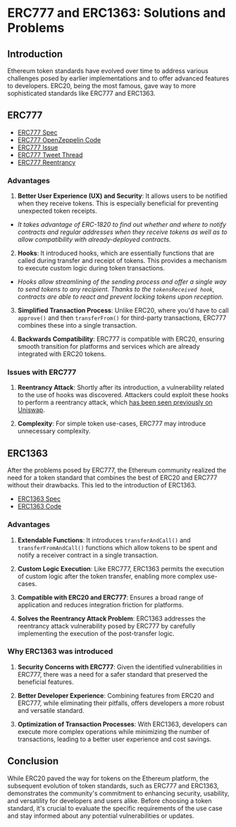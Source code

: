 # ERC777 and ERC1363: Solutions and Problems  

## Introduction  

Ethereum token standards have evolved over time to address various challenges posed by earlier implementations and to offer advanced features to developers. ERC20, being the most famous, gave way to more sophisticated standards like ERC777 and ERC1363.  

## ERC777  

- [ERC777 Spec](https://eips.ethereum.org/EIPS/eip-777)  
- [ERC777 OpenZeppelin Code](https://github.com/OpenZeppelin/openzeppelin-contracts/blob/release-v4.9/contracts/token/ERC777/ERC777.sol)  
- [ERC777 Issue](https://github.com/OpenZeppelin/openzeppelin-contracts/issues/2620)  
- [ERC777 Tweet Thread](https://twitter.com/dmihal/status/1251505373992845317)  
- [ERC777 Reentrancy](https://www.rareskills.io/post/where-to-find-solidity-reentrancy-attacks)  

### Advantages  

1. **Better User Experience (UX) and Security**: It allows users to be notified when they receive tokens. This is especially beneficial for preventing unexpected token receipts.  
- _It takes advantage of ERC-1820 to find out whether and where to notify contracts and regular addresses when they receive tokens as well as to allow compatibility with already-deployed contracts._  

2. **Hooks**: It introduced hooks, which are essentially functions that are called during transfer and receipt of tokens. This provides a mechanism to execute custom logic during token transactions.  
- _Hooks allow streamlining of the sending process and offer a single way to send tokens to any recipient. Thanks to the `tokensReceived hook`, contracts are able to react and prevent locking tokens upon reception._  

3. **Simplified Transaction Process**: Unlike ERC20, where you'd have to call `approve()` and then `transferFrom()` for third-party transactions, ERC777 combines these into a single transaction.  

4. **Backwards Compatibility**: ERC777 is compatible with ERC20, ensuring smooth transition for platforms and services which are already integrated with ERC20 tokens.  

### Issues with ERC777  

1. **Reentrancy Attack**: Shortly after its introduction, a vulnerability related to the use of hooks was discovered. Attackers could exploit these hooks to perform a reentrancy attack, which [has been seen previously on Uniswap](https://blog.openzeppelin.com/exploiting-uniswap-from-reentrancy-to-actual-profit).  

2. **Complexity**: For simple token use-cases, ERC777 may introduce unnecessary complexity.  

## ERC1363  

After the problems posed by ERC777, the Ethereum community realized the need for a token standard that combines the best of ERC20 and ERC777 without their drawbacks. This led to the introduction of ERC1363.  

- [ERC1363 Spec](https://eips.ethereum.org/EIPS/eip-1363)  
- [ERC1363 Code](https://github.com/vittominacori/erc1363-payable-token/tree/master/contracts/token/ERC1363)  

### Advantages  

1. **Extendable Functions**: It introduces `transferAndCall()` and `transferFromAndCall()` functions which allow tokens to be spent and notify a receiver contract in a single transaction.  

2. **Custom Logic Execution**: Like ERC777, ERC1363 permits the execution of custom logic after the token transfer, enabling more complex use-cases.  

3. **Compatible with ERC20 and ERC777**: Ensures a broad range of application and reduces integration friction for platforms.  

4. **Solves the Reentrancy Attack Problem**: ERC1363 addresses the reentrancy attack vulnerability posed by ERC777 by carefully implementing the execution of the post-transfer logic.  

### Why ERC1363 was introduced  

1. **Security Concerns with ERC777**: Given the identified vulnerabilities in ERC777, there was a need for a safer standard that preserved the beneficial features.  

2. **Better Developer Experience**: Combining features from ERC20 and ERC777, while eliminating their pitfalls, offers developers a more robust and versatile standard.  

3. **Optimization of Transaction Processes**: With ERC1363, developers can execute more complex operations while minimizing the number of transactions, leading to a better user experience and cost savings.  

## Conclusion  

While ERC20 paved the way for tokens on the Ethereum platform, the subsequent evolution of token standards, such as ERC777 and ERC1363, demonstrates the community's commitment to enhancing security, usability, and versatility for developers and users alike. Before choosing a token standard, it's crucial to evaluate the specific requirements of the use case and stay informed about any potential vulnerabilities or updates.  

